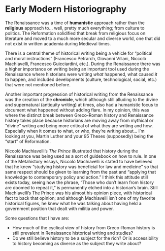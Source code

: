 # Early Modern Historiography

The Renaissance was a time of **humanistic** approach rather than the **religious** approach to… well, pretty much everything; from culture to politics. The Reformation solidified that break from religious focus on literature and moved to a much more secular and diverse world, one that did not exist in written academia during Medieval times. 

There is a central theme of historical writing being a vehicle for “political and moral instructions” (Francesco Petrarch, Giovanni Villani, Niccolò Machiavelli, Francesco Guicciardini, etc.). During the Renaissance there was a higher importance on writing being an important tool used during the Renaissance where historians were writing *what* happened, what caused *it* to happen, and included developments (culture, technological, social, etc.) that were not mentioned before. 

Another important progression of historical writing from the Renaissance was the creation of the **chronicle**, which although still alluding to the divine and supernatural (antiquity writing) at times, also had a humanistic focus to document what happened without adding flare. In my opinion, this was where the distinct break between Greco-Roman history and Renaissance history takes place because historians are moving away from mythical or “divine” writing and being more critical of what they are writing and how. Especially when it comes to what, or who, they’re writing about… I’m looking at you, Martin Luther and your 95 Theses (supposedly) being the “start” of Reformation.

Niccolò Machiavelli’s *The Prince* illustrated that history during the Renaissance was being used as a sort of guidebook on how to rule. In one of the Metahistory essays, Niccolò Machiavelli is stated to have believed that he knew “studying history was beneficial for law and medicine” so that same respect should be given to learning from the past and “applying that knowledge to contemporary policy and action.” I think this attitude still exists today, seeing how the phrase, “Those who don’t learn from history are doomed to repeat it,” is permanently etched into a historian’s brain. Still Machiavelli’s The Prince was his almost his opinion piece, with historical fact to back that opinion; and although Machiavelli isn’t one of my favorite historical figures, he knew what he was talking about having held a government position that dealt with militia and power.

Some questions that I have are: 
- How much of the cyclical view of history from Greco-Roman history is still prevalent in Renaissance historical writing and studies? 
- Do we still believe history to be a subject for the rich? Or is accessibility to history becoming as diverse as the subject they write about?
